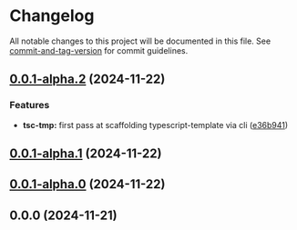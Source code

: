 # Changelog

All notable changes to this project will be documented in this file. See [commit-and-tag-version](https://github.com/absolute-version/commit-and-tag-version) for commit guidelines.

## [0.0.1-alpha.2](https://github.com/andrew-chang-dewitt/create-vite-ssg/compare/v0.0.1-alpha.1...v0.0.1-alpha.2) (2024-11-22)


### Features

* **tsc-tmp:** first pass at scaffolding typescript-template via cli ([e36b941](https://github.com/andrew-chang-dewitt/create-vite-ssg/commit/e36b94145b7534035dcfc8a72a7ee352a42b3c4c))

## [0.0.1-alpha.1](https://github.com/andrew-chang-dewitt/create-vite-ssg/compare/v0.0.1-alpha.0...v0.0.1-alpha.1) (2024-11-22)

## [0.0.1-alpha.0](https://github.com/andrew-chang-dewitt/create-vite-ssg/compare/v0.0.0...v0.0.1-alpha.0) (2024-11-22)

## 0.0.0 (2024-11-21)
